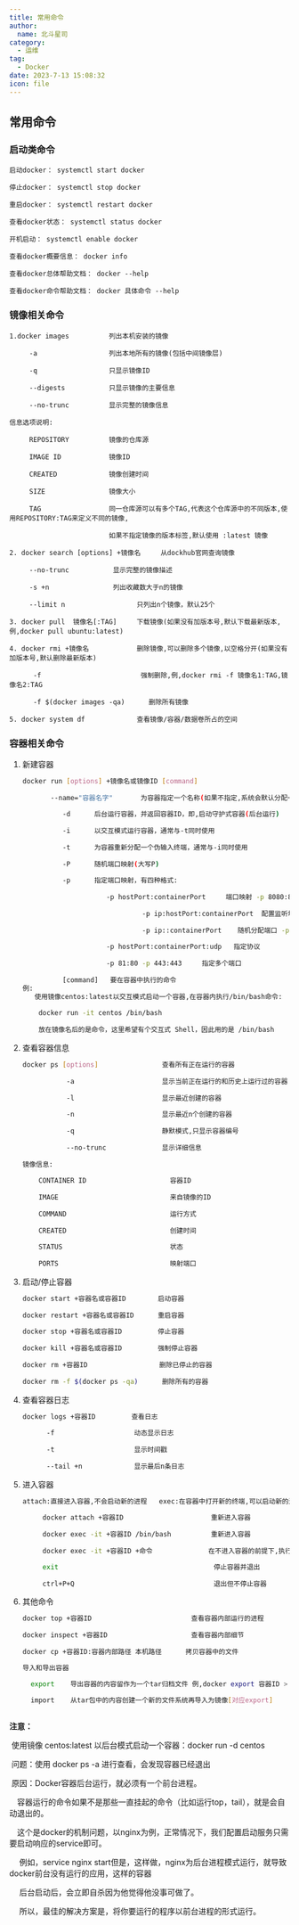 ```yaml
---
title: 常用命令
author: 
  name: 北斗星司
category: 
  - 运维
tag: 
  - Docker
date: 2023-7-13 15:08:32
icon: file
---
```






## 常用命令

### 启动类命令

```shell
启动docker： systemctl start docker

停止docker： systemctl stop docker

重启docker： systemctl restart docker

查看docker状态： systemctl status docker

开机启动： systemctl enable docker

查看docker概要信息： docker info

查看docker总体帮助文档： docker --help

查看docker命令帮助文档： docker 具体命令 --help
```

### 镜像相关命令

```shell
1.docker images          列出本机安装的镜像

     -a                  列出本地所有的镜像(包括中间镜像层)
   
     -q                  只显示镜像ID
           
     --digests           只显示镜像的主要信息
           
     --no-trunc          显示完整的镜像信息
   
信息选项说明:
           
     REPOSITORY          镜像的仓库源
       
     IMAGE ID            镜像ID
       
     CREATED             镜像创建时间
       
     SIZE                镜像大小
       
     TAG                 同一仓库源可以有多个TAG,代表这个仓库源中的不同版本,使用REPOSITORY:TAG来定义不同的镜像,
     
                         如果不指定镜像的版本标签,默认使用 :latest 镜像
```

```shell
2. docker search [options] +镜像名     从dockhub官网查询镜像
                       
     --no-trunc           显示完整的镜像描述
    
     -s +n                列出收藏数大于n的镜像
    
     --limit n				    只列出n个镜像，默认25个
                       
3. docker pull  镜像名[:TAG]     下载镜像(如果没有加版本号,默认下载最新版本,例,docker pull ubuntu:latest)

4. docker rmi +镜像名            删除镜像,可以删除多个镜像,以空格分开(如果没有加版本号,默认删除最新版本)

      -f                         强制删除,例,docker rmi -f 镜像名1:TAG,镜像名2:TAG
      
	  -f $(docker images -qa)      删除所有镜像

5. docker system df				查看镜像/容器/数据卷所占的空间
```

### 容器相关命令

1. 新建容器

   ```sh
   docker run [options] +镜像名或镜像ID [command]
     
          --name="容器名字"       为容器指定一个名称(如果不指定,系统会默认分配一个名字)
            
             -d      后台运行容器，并返回容器ID，即,启动守护式容器(后台运行)
             
             -i      以交互模式运行容器，通常与-t同时使用
             
             -t      为容器重新分配一个伪输入终端，通常与-i同时使用
             
             -P      随机端口映射(大写P)
             
             -p      指定端口映射，有四种格式:
                    
                        -p hostPort:containerPort     端口映射 -p 8080:80
             
             					 -p ip:hostPort:containerPort  配置监听地址 -p 10.0.0.100:8080:80   
             						 
             					 -p ip::containerPort    随机分配端口 -p 10.0.0.100::80
                                    
                        -p hostPort:containerPort:udp   指定协议
                                    
                        -p 81:80 -p 443:443     指定多个端口
                        
             [command]   要在容器中执行的命令
   例:
      使用镜像centos:latest以交互模式启动一个容器,在容器内执行/bin/bash命令:
                                                                                                      
       docker run -it centos /bin/bash 
       
       放在镜像名后的是命令，这里希望有个交互式 Shell，因此用的是 /bin/bash                                                                                  
   ```



2. 查看容器信息

   ```sh
   docker ps [options]                查看所有正在运行的容器
    
              -a                      显示当前正在运行的和历史上运行过的容器
              
              -l                      显示最近创建的容器
              
              -n                      显示最近n个创建的容器
              
              -q                      静默模式,只显示容器编号
              
              --no-trunc              显示详细信息
              
   镜像信息:
              
       CONTAINER ID                     容器ID
                   
       IMAGE                            来自镜像的ID
           
       COMMAND                          运行方式
           
       CREATED                          创建时间
           
       STATUS                           状态
           
       PORTS                            映射端口 
   ```

3. 启动/停止容器

   ```sh
   docker start +容器名或容器ID        启动容器
     
   docker restart +容器名或容器ID      重启容器
        
   docker stop +容器名或容器ID         停止容器
        
   docker kill +容器名或容器ID         强制停止容器
        
   docker rm +容器ID                  删除已停止的容器
        
   docker rm -f $(docker ps -qa)      删除所有的容器
   ```

   

4. 查看容器日志

   ```sh
   docker logs +容器ID         查看日志
      
         -f                    动态显示日志
                        
         -t                    显示时间戳
                        
         --tail +n             显示最后n条日志
   ```

   

5. 进入容器

   ```sh
   attach:直接进入容器,不会启动新的进程   exec:在容器中打开新的终端,可以启动新的进程
     
        docker attach +容器ID                      重新进入容器
        
        docker exec -it +容器ID /bin/bash          重新进入容器
        
        docker exec -it +容器ID +命令              在不进入容器的前提下,执行命令(该命令相当于在容器内部执行)
   
        exit                                       停止容器并退出
                   
        ctrl+P+Q                                   退出但不停止容器
   ```

   

6. 其他命令

   ```sh
   docker top +容器ID                         查看容器内部运行的进程
     
   docker inspect +容器ID                     查看容器内部细节
        
   docker cp +容器ID:容器内部路径 本机路径      拷贝容器中的文件
   
   导入和导出容器
   
     export    导出容器的内容留作为一个tar归档文件 例,docker export 容器ID > 文件名.tar
   
     import    从tar包中的内容创建一个新的文件系统再导入为镜像[对应export]
    
   ```

   

**注意：** 

​      使用镜像 centos:latest 以后台模式启动一个容器：docker run -d centos

​      问题：使用 docker ps -a 进行查看，会发现容器已经退出

​      原因：Docker容器后台运行，就必须有一个前台进程。

​			    &ensp;&ensp;容器运行的命令如果不是那些一直挂起的命令（比如运行top，tail），就是会自动退出的。

​				&ensp;&ensp;这个是docker的机制问题，以nginx为例，正常情况下，我们配置启动服务只需要启动响应的service即可。

​                    &ensp;&ensp;例如，service nginx start但是，这样做，nginx为后台进程模式运行，就导致docker前台没有运行的应用，这样的容器

​                    &ensp;&ensp;后台启动后，会立即自杀因为他觉得他没事可做了。

​                    &ensp;&ensp;所以，最佳的解决方案是，将你要运行的程序以前台进程的形式运行。





























